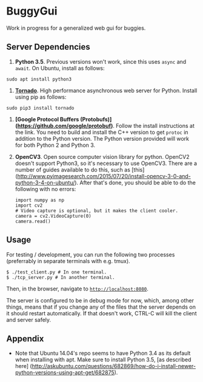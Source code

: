 BuggyGui
======

Work in progress for a generalized web gui for buggies.

Server Dependencies
------
1. **Python 3.5**. Previous versions won't work, since this uses `async` and
   `await`. On Ubuntu, install as follows:
  
  ```
  sudo apt install python3
  ```
1. **[Tornado](http://www.tornadoweb.org/en/stable/)**. High performance
   asynchronous web server for Python. Install using pip as follows:

  ```
  sudo pip3 install tornado
  ```
1. **[Google Protocol Buffers (Protobufs)]
   (https://github.com/google/protobuf)**.
   Follow the install instructions at the link. You need to build and install 
   the C++ version to get `protoc` in addition to the Python version. The Python
   version provided will work for both Python 2 and Python 3.
1. **OpenCV3**. Open source computer vision library for python. OpenCV2 doesn't
   support Python3, so it's necessary to use OpenCV3. There are a number of
   guides available to do this, such as [this]
   (http://www.pyimagesearch.com/2015/07/20/install-opencv-3-0-and-python-3-4-on-ubuntu/).
   After that's done, you should be able to do the following with no errors:

   ```
   import numpy as np
   import cv2
   # Video capture is optional, but it makes the client cooler.
   camera = cv2.VideoCapture(0)
   camera.read()
   ```

Usage
------

For testing / development, you can run the following two processes (preferrably
in separate terminals with e.g. tmux).

```
$ ./test_client.py # In one terminal.
$ ./tcp_server.py # In another terminal.
```

Then, in the browser, navigate to
[`http://localhost:8080`](http://localhost:8080).

The server is configured to be in debug mode for now, which, among other things,
means that if you change any of the files that the server depends on it should
restart automatically. If that doesn't work, CTRL-C will kill the client and
server safely.

Appendix
------
* Note that Ubuntu 14.04's repo seems to have Python 3.4 as its default when
  installing with apt. Make sure to install Python 3.5, [as described here]
  (http://askubuntu.com/questions/682869/how-do-i-install-newer-python-versions-using-apt-get/682875).


